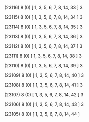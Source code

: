 (23116) 8 (0) [ 1, 3, 5, 6, 7, 8, 14, 33 ] 3 


(23115) 8 (0) [ 1, 3, 5, 6, 7, 8, 14, 34 ] 3 


(23114) 8 (0) [ 1, 3, 5, 6, 7, 8, 14, 35 ] 3 


(23113) 8 (0) [ 1, 3, 5, 6, 7, 8, 14, 36 ] 3 


(23112) 8 (0) [ 1, 3, 5, 6, 7, 8, 14, 37 ] 3 


(23111) 8 (0) [ 1, 3, 5, 6, 7, 8, 14, 38 ] 3 


(23110) 8 (0) [ 1, 3, 5, 6, 7, 8, 14, 39 ] 3 


(23109) 8 (0) [ 1, 3, 5, 6, 7, 8, 14, 40 ] 3 


(23108) 8 (0) [ 1, 3, 5, 6, 7, 8, 14, 41 ] 3 


(23107) 8 (0) [ 1, 3, 5, 6, 7, 8, 14, 42 ] 3 


(23106) 8 (0) [ 1, 3, 5, 6, 7, 8, 14, 43 ] 3 


(23105) 8 (0) [ 1, 3, 5, 6, 7, 8, 14, 44 ]  

